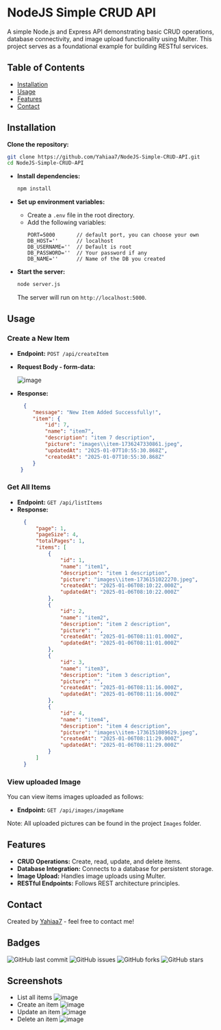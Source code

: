# NodeJS Simple CRUD API

A simple Node.js and Express API demonstrating basic CRUD operations, database connectivity, and image upload functionality using Multer. This project serves as a foundational example for building RESTful services.

## Table of Contents

- [Installation](#installation)
- [Usage](#usage)
- [Features](#features)
- [Contact](#contact)

## Installation

 **Clone the repository:**
   ```bash
   git clone https://github.com/Yahiaa7/NodeJS-Simple-CRUD-API.git
   cd NodeJS-Simple-CRUD-API
   ```

* **Install dependencies:**
   ```bash
   npm install
   ```

* **Set up environment variables:**
   - Create a `.env` file in the root directory.
   - Add the following variables:
     ```env
     PORT=5000       // default port, you can choose your own
     DB_HOST=''      // localhost
     DB_USERNAME=''  // Default is root
     DB_PASSWORD=''  // Your password if any
     DB_NAME=''      // Name of the DB you created

     ```

* **Start the server:**
   ```bash
   node server.js
   ```
   The server will run on `http://localhost:5000`.

## Usage

### Create a New Item

- **Endpoint:** `POST /api/createItem`
- **Request Body - form-data:**

  ![image](https://github.com/user-attachments/assets/0cd402e2-d284-46b2-9220-042d9f5ae707)


- **Response:**
  ```json
    {
       "message": "New Item Added Successfully!",
       "item": {
           "id": 7,
           "name": "item7",
           "description": "item 7 description",
           "picture": "images\\item-1736247330861.jpeg",
           "updatedAt": "2025-01-07T10:55:30.868Z",
           "createdAt": "2025-01-07T10:55:30.868Z"
       }
   }

  ```

### Get All Items

- **Endpoint:** `GET /api/listItems`
- **Response:**
  ```json
    {
        "page": 1,
        "pageSize": 4,
        "totalPages": 1,
        "items": [
            {
                "id": 1,
                "name": "item1",
                "description": "item 1 description",
                "picture": "images\\item-1736151022270.jpeg",
                "createdAt": "2025-01-06T08:10:22.000Z",
                "updatedAt": "2025-01-06T08:10:22.000Z"
            },
            {
                "id": 2,
                "name": "item2",
                "description": "item 2 description",
                "picture": "",
                "createdAt": "2025-01-06T08:11:01.000Z",
                "updatedAt": "2025-01-06T08:11:01.000Z"
            },
            {
                "id": 3,
                "name": "item3",
                "description": "item 3 description",
                "picture": "",
                "createdAt": "2025-01-06T08:11:16.000Z",
                "updatedAt": "2025-01-06T08:11:16.000Z"
            },
            {
                "id": 4,
                "name": "item4",
                "description": "item 4 description",
                "picture": "images\\item-1736151089629.jpeg",
                "createdAt": "2025-01-06T08:11:29.000Z",
                "updatedAt": "2025-01-06T08:11:29.000Z"
            }
        ]
    }
  ```

### View uploaded Image
You can view items images uploaded as follows: 

- **Endpoint:** `GET /api/images/imageName`

Note: All uploaded pictures can be found in the project ```Images``` folder.  


## Features

- **CRUD Operations:** Create, read, update, and delete items.
- **Database Integration:** Connects to a database for persistent storage.
- **Image Upload:** Handles image uploads using Multer.
- **RESTful Endpoints:** Follows REST architecture principles.

## Contact

Created by [Yahiaa7](https://github.com/Yahiaa7) - feel free to contact me!

## Badges

![GitHub last commit](https://img.shields.io/github/last-commit/Yahiaa7/NodeJS-Simple-CRUD-API)
![GitHub issues](https://img.shields.io/github/issues/Yahiaa7/NodeJS-Simple-CRUD-API)
![GitHub forks](https://img.shields.io/github/forks/Yahiaa7/NodeJS-Simple-CRUD-API)
![GitHub stars](https://img.shields.io/github/stars/Yahiaa7/NodeJS-Simple-CRUD-API)

## Screenshots

* List all items
![image](https://github.com/user-attachments/assets/d83dd813-d5d5-44d7-905c-4a59b17ce3b5)
* Create an item
![image](https://github.com/user-attachments/assets/e62f65cf-b0a3-4daf-8d51-607ac21216a2)
* Update an item
![image](https://github.com/user-attachments/assets/b925559d-b254-4b01-b020-9a88f437ef07)
* Delete an item
![image](https://github.com/user-attachments/assets/38043700-17c1-4a22-9dc7-cae794b992cf)



